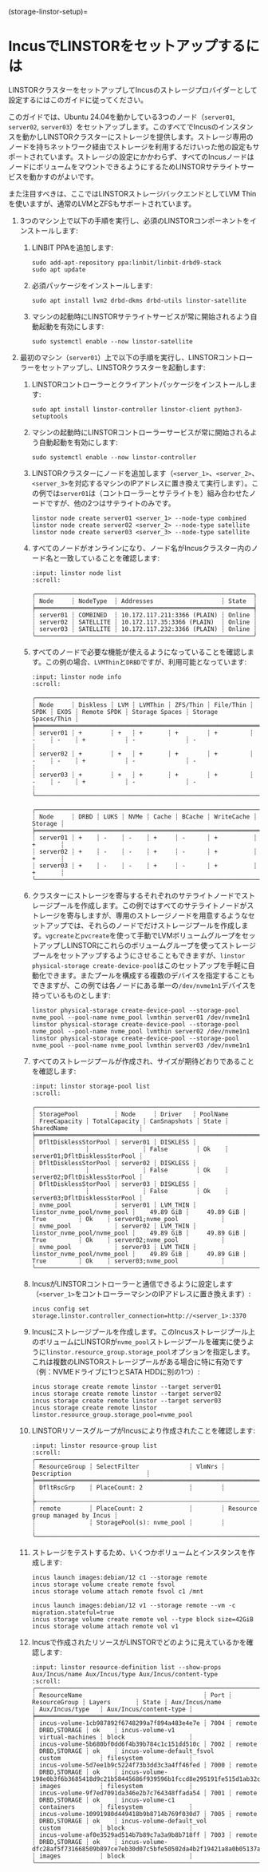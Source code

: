 (storage-linstor-setup)=
# IncusでLINSTORをセットアップするには

LINSTORクラスターをセットアップしてIncusのストレージプロバイダーとして設定するにはこのガイドに従ってください。

このガイドでは、Ubuntu 24.04を動かしている3つのノード（`server01`, `server02`, `server03`）をセットアップします。このすべてでIncusのインスタンスを動かしLINSTORクラスターにストレージを提供します。ストレージ専用のノードを持ちネットワーク経由でストレージを利用するだけいった他の設定もサポートされています。ストレージの設定にかかわらず、すべてのIncusノードはノードにボリュームをマウントできるようにするためLINSTORサテライトサービスを動かすのがよいです。

また注目すべきは、ここではLINSTORストレージバックエンドとしてLVM Thinを使いますが、通常のLVMとZFSもサポートされています。

1. 3つのマシン上で以下の手順を実行し、必須のLINSTORコンポーネントをインストールします:

   1. LINBIT PPAを追加します:

          sudo add-apt-repository ppa:linbit/linbit-drbd9-stack
          sudo apt update

   1. 必須パッケージをインストールします:

          sudo apt install lvm2 drbd-dkms drbd-utils linstor-satellite

   1. マシンの起動時にLINSTORサテライトサービスが常に開始されるよう自動起動を有効にします:

          sudo systemctl enable --now linstor-satellite

1. 最初のマシン（`server01`）上で以下の手順を実行し、LINSTORコントローラーをセットアップし、LINSTORクラスターを起動します:

   1. LINSTORコントローラーとクライアントパッケージをインストールします:

          sudo apt install linstor-controller linstor-client python3-setuptools

   1. マシンの起動時にLINSTORコントローラーサービスが常に開始されるよう自動起動を有効にします:

          sudo systemctl enable --now linstor-controller

   1. LINSTORクラスターにノードを追加します（`<server_1>`、`<server_2>`、`<server_3>`を対応するマシンのIPアドレスに置き換えて実行します）。この例では`server01`は（コントローラーとサテライトを）組み合わせたノードですが、他の2つはサテライトのみです。

          linstor node create server01 <server_1> --node-type combined
          linstor node create server02 <server_2> --node-type satellite
          linstor node create server03 <server_3> --node-type satellite

   1. すべてのノードがオンラインになり、ノード名がIncusクラスター内のノード名と一致していることを確認します:

      ```{terminal}
      :input: linstor node list
      :scroll:

      ╭─────────────────────────────────────────────────────────────╮
      ┊ Node     ┊ NodeType  ┊ Addresses                   ┊ State  ┊
      ╞═════════════════════════════════════════════════════════════╡
      ┊ server01 ┊ COMBINED  ┊ 10.172.117.211:3366 (PLAIN) ┊ Online ┊
      ┊ server02 ┊ SATELLITE ┊ 10.172.117.35:3366 (PLAIN)  ┊ Online ┊
      ┊ server03 ┊ SATELLITE ┊ 10.172.117.232:3366 (PLAIN) ┊ Online ┊
      ╰─────────────────────────────────────────────────────────────╯
      ```

   1. すべてのノードで必要な機能が使えるようになっていることを確認します。この例の場合、`LVMThin`と`DRBD`ですが、利用可能となっています:

      ```{terminal}
      :input: linstor node info
      :scroll:

      ╭───────────────────────────────────────────────────────────────────────────────────────────────────────────────────────────────╮
      ┊ Node     ┊ Diskless ┊ LVM ┊ LVMThin ┊ ZFS/Thin ┊ File/Thin ┊ SPDK ┊ EXOS ┊ Remote SPDK ┊ Storage Spaces ┊ Storage Spaces/Thin ┊
      ╞═══════════════════════════════════════════════════════════════════════════════════════════════════════════════════════════════╡
      ┊ server01 ┊ +        ┊ +   ┊ +       ┊ +        ┊ +         ┊ -    ┊ -    ┊ +           ┊ -              ┊ -                   ┊
      ┊ server02 ┊ +        ┊ +   ┊ +       ┊ +        ┊ +         ┊ -    ┊ -    ┊ +           ┊ -              ┊ -                   ┊
      ┊ server03 ┊ +        ┊ +   ┊ +       ┊ +        ┊ +         ┊ -    ┊ -    ┊ +           ┊ -              ┊ -                   ┊
      ╰───────────────────────────────────────────────────────────────────────────────────────────────────────────────────────────────╯

      ╭───────────────────────────────────────────────────────────────────────╮
      ┊ Node     ┊ DRBD ┊ LUKS ┊ NVMe ┊ Cache ┊ BCache ┊ WriteCache ┊ Storage ┊
      ╞═══════════════════════════════════════════════════════════════════════╡
      ┊ server01 ┊ +    ┊ -    ┊ -    ┊ +     ┊ -      ┊ +          ┊ +       ┊
      ┊ server02 ┊ +    ┊ -    ┊ -    ┊ +     ┊ -      ┊ +          ┊ +       ┊
      ┊ server03 ┊ +    ┊ -    ┊ -    ┊ +     ┊ -      ┊ +          ┊ +       ┊
      ╰───────────────────────────────────────────────────────────────────────╯
      ```

   1. クラスターにストレージを寄与するそれぞれのサテライトノードでストレージプールを作成します。この例ではすべてのサテライトノードがストレージを寄与しますが、専用のストレージノードを用意するようなセットアップでは、それらのノードでだけストレージプールを作成します。`vgcreate`と`pvcreate`を使って手動でLVMボリュームグループをセットアップしLINSTORにこれらのボリュームグループを使ってストレージプールをセットアップするようにさせることもできますが、`linstor physical-storage create-device-pool`はこのセットアップを手軽に自動化できます。またプールを構成する複数のデバイスを指定することもできますが、この例では各ノードにある単一の`/dev/nvme1n1`デバイスを持っているものとします:

          linstor physical-storage create-device-pool --storage-pool nvme_pool --pool-name nvme_pool lvmthin server01 /dev/nvme1n1
          linstor physical-storage create-device-pool --storage-pool nvme_pool --pool-name nvme_pool lvmthin server02 /dev/nvme1n1
          linstor physical-storage create-device-pool --storage-pool nvme_pool --pool-name nvme_pool lvmthin server03 /dev/nvme1n1

   1. すべてのストレージプールが作成され、サイズが期待どおりであることを確認します:

      ```{terminal}
      :input: linstor storage-pool list
      :scroll:

      ╭────────────────────────────────────────────────────────────────────────────────────────────────────────────────────────────────────────────────────────────────╮
      ┊ StoragePool          ┊ Node     ┊ Driver   ┊ PoolName                    ┊ FreeCapacity ┊ TotalCapacity ┊ CanSnapshots ┊ State ┊ SharedName                    ┊
      ╞════════════════════════════════════════════════════════════════════════════════════════════════════════════════════════════════════════════════════════════════╡
      ┊ DfltDisklessStorPool ┊ server01 ┊ DISKLESS ┊                             ┊              ┊               ┊ False        ┊ Ok    ┊ server01;DfltDisklessStorPool ┊
      ┊ DfltDisklessStorPool ┊ server02 ┊ DISKLESS ┊                             ┊              ┊               ┊ False        ┊ Ok    ┊ server02;DfltDisklessStorPool ┊
      ┊ DfltDisklessStorPool ┊ server03 ┊ DISKLESS ┊                             ┊              ┊               ┊ False        ┊ Ok    ┊ server03;DfltDisklessStorPool ┊
      ┊ nvme_pool            ┊ server01 ┊ LVM_THIN ┊ linstor_nvme_pool/nvme_pool ┊    49.89 GiB ┊     49.89 GiB ┊ True         ┊ Ok    ┊ server01;nvme_pool            ┊
      ┊ nvme_pool            ┊ server02 ┊ LVM_THIN ┊ linstor_nvme_pool/nvme_pool ┊    49.89 GiB ┊     49.89 GiB ┊ True         ┊ Ok    ┊ server02;nvme_pool            ┊
      ┊ nvme_pool            ┊ server03 ┊ LVM_THIN ┊ linstor_nvme_pool/nvme_pool ┊    49.89 GiB ┊     49.89 GiB ┊ True         ┊ Ok    ┊ server03;nvme_pool            ┊
      ╰────────────────────────────────────────────────────────────────────────────────────────────────────────────────────────────────────────────────────────────────╯
      ```

   1. IncusがLINSTORコントローラーと通信できるように設定します（`<server_1>`をコントローラーマシンのIPアドレスに置き換えます）:

          incus config set storage.linstor.controller_connection=http://<server_1>:3370

   1. Incusにストレージプールを作成します。このIncusストレージプール上のボリュームにLINSTORが`nvme_pool`ストレージプールを確実に使うように`linstor.resource_group.storage_pool`オプションを指定します。これは複数のLINSTORストレージプールがある場合に特に有効です（例：NVMEドライブに1つとSATA HDDに別の1つ）:

          incus storage create remote linstor --target server01
          incus storage create remote linstor --target server02
          incus storage create remote linstor --target server03
          incus storage create remote linstor linstor.resource_group.storage_pool=nvme_pool

   1. LINSTORリソースグループがIncusにより作成されたことを確認します:

      ```{terminal}
      :input: linstor resource-group list
      :scroll:
      ╭──────────────────────────────────────────────────────────────────────────────────────╮
      ┊ ResourceGroup ┊ SelectFilter              ┊ VlmNrs ┊ Description                     ┊
      ╞══════════════════════════════════════════════════════════════════════════════════════╡
      ┊ DfltRscGrp    ┊ PlaceCount: 2             ┊        ┊                                 ┊
      ╞┄┄┄┄┄┄┄┄┄┄┄┄┄┄┄┄┄┄┄┄┄┄┄┄┄┄┄┄┄┄┄┄┄┄┄┄┄┄┄┄┄┄┄┄┄┄┄┄┄┄┄┄┄┄┄┄┄┄┄┄┄┄┄┄┄┄┄┄┄┄┄┄┄┄┄┄┄┄┄┄┄┄┄┄┄┄╡
      ┊ remote        ┊ PlaceCount: 2             ┊        ┊ Resource group managed by Incus ┊
      ┊               ┊ StoragePool(s): nvme_pool ┊        ┊                                 ┊
      ╰──────────────────────────────────────────────────────────────────────────────────────╯
      ```

   1. ストレージをテストするため、いくつかボリュームとインスタンスを作成します:

          incus launch images:debian/12 c1 --storage remote
          incus storage volume create remote fsvol
          incus storage volume attach remote fsvol c1 /mnt

          incus launch images:debian/12 v1 --storage remote --vm -c migration.stateful=true
          incus storage volume create remote vol --type block size=42GiB
          incus storage volume attach remote vol v1

   1. Incusで作成されたリソースがLINSTORでどのように見えているかを確認します:

      ```{terminal}
      :input: linstor resource-definition list --show-props Aux/Incus/name Aux/Incus/type Aux/Incus/content-type
      :scroll:
      ╭─────────────────────────────────────────────────────────────────────────────────────────────────────────────────────────────────────────────────────────────────────────────────────────────────────────────────────────╮
      ┊ ResourceName                                  ┊ Port ┊ ResourceGroup ┊ Layers       ┊ State ┊ Aux/Incus/name                                                                ┊ Aux/Incus/type   ┊ Aux/Incus/content-type ┊
      ╞═════════════════════════════════════════════════════════════════════════════════════════════════════════════════════════════════════════════════════════════════════════════════════════════════════════════════════════╡
      ┊ incus-volume-1cb987892f6748299a7f894a483e4e7e ┊ 7004 ┊ remote        ┊ DRBD,STORAGE ┊ ok    ┊ incus-volume-v1                                                               ┊ virtual-machines ┊ block                  ┊
      ┊ incus-volume-5b680bf0dd6f4b39b784c1c151dd510c ┊ 7002 ┊ remote        ┊ DRBD,STORAGE ┊ ok    ┊ incus-volume-default_fsvol                                                    ┊ custom           ┊ filesystem             ┊
      ┊ incus-volume-5d7ee1b9c5224f73b3dd3c3a4ff46fed ┊ 7000 ┊ remote        ┊ DRBD,STORAGE ┊ ok    ┊ incus-volume-198e0b3f6b3685418d9c21b58445686f939596b1fccd8e295191fe515d1ab32c ┊ images           ┊ filesystem             ┊
      ┊ incus-volume-9f7ed7091da346e2b7c764348ffada54 ┊ 7001 ┊ remote        ┊ DRBD,STORAGE ┊ ok    ┊ incus-volume-c1                                                               ┊ containers       ┊ filesystem             ┊
      ┊ incus-volume-10991980d449418b9b8714b769f030d7 ┊ 7005 ┊ remote        ┊ DRBD,STORAGE ┊ ok    ┊ incus-volume-default_vol                                                      ┊ custom           ┊ block                  ┊
      ┊ incus-volume-af0e3529ad514b7b89c7a3a9b8b718ff ┊ 7003 ┊ remote        ┊ DRBD,STORAGE ┊ ok    ┊ incus-volume-dfc28af5f731668509b897ce7eb30d07c5bfe50502da4b2f19421a8a0b05137a ┊ images           ┊ block                  ┊
      ╰─────────────────────────────────────────────────────────────────────────────────────────────────────────────────────────────────────────────────────────────────────────────────────────────────────────────────────────╯
      ```
